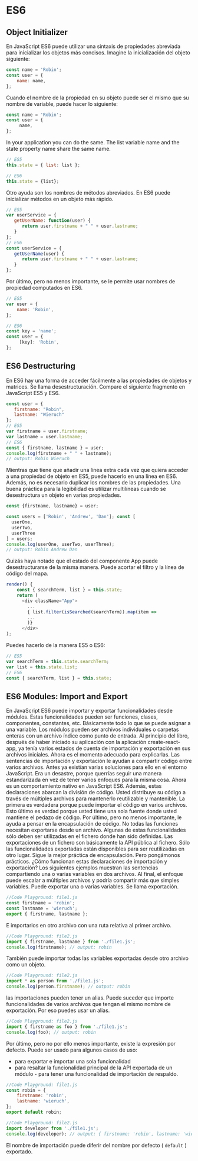 # ES6 

## Object Initializer

En JavaScript ES6 puede utilizar una sintaxis de propiedades abreviada para inicializar los objetos más concisos. Imagine la inicialización del objeto siguiente:

```js
const name = 'Robin';
const user = { 
    name: name,
};
```
Cuando el nombre de la propiedad en su objeto puede ser el mismo que su nombre de variable, puede hacer lo siguiente:

```js
const name = 'Robin';
const user = { 
     name,
};
```

In your application you can do the same. The list variable name and the state property name share the same name.

```js
// ES5
this.state = { list: list };

// ES6
this.state = {list};
```
Otro ayuda   son los nombres de métodos abreviados. En ES6 puede inicializar métodos en un objeto más rápido.

```js
// ES5
var userService = {
   getUserName: function(user) {
      return user.firstname + " " + user.lastname;
   }
};
// ES6
const userService = {
   getUserName(user) {
      return user.firstname + " " + user.lastname;
   }
};
```

Por último, pero no menos importante, se le permite usar nombres de propiedad computados en ES6.

```js
// ES5
var user = { 
    name: 'Robin',
};

// ES6
const key = 'name';
const user = {
     [key]: 'Robin',
};
```
## ES6 Destructuring 

En ES6 hay una forma de acceder fácilmente a las propiedades de objetos y matrices. Se llama desestructuración. Compare el siguiente fragmento en JavaScript ES5 y ES6.

```js
const user = {
   firstname: "Robin",
   lastname: "Wieruch"
};
// ES5
var firstname = user.firstname;
var lastname = user.lastname;
// ES6
const { firstname, lastname } = user;
console.log(firstname + " " + lastname);
// output: Robin Wieruch
```
Mientras que tiene que añadir una línea extra cada vez que quiera acceder a una propiedad de objeto en ES5, puede hacerlo en una línea en ES6. Además, no es necesario duplicar los nombres de las propiedades. Una buena práctica para la legibilidad es utilizar multilíneas cuando se desestructura un objeto en varias propiedades.

```js
const {firstname, lastname} = user;

const users = ['Robin', 'Andrew', 'Dan']; const [
  userOne,
  userTwo,
  userThree
] = users;
console.log(userOne, userTwo, userThree);
// output: Robin Andrew Dan
```

Quizás haya notado que el estado del componente App puede desestructurarse de la misma manera. Puede acortar el filtro y la línea de código del mapa.

```js
render() {
    const { searchTerm, list } = this.state;
    return (
      <div className="App">
        ...
        { list.filter(isSearched(searchTerm)).map(item =>
        ...     
        )}
      </div> 
);
```


Puedes hacerlo de la manera ES5 o ES6:

```js
// ES5
var searchTerm = this.state.searchTerm; 
var list = this.state.list;
// ES6
const { searchTerm, list } = this.state;
```

## ES6 Modules: Import and Export

En JavaScript ES6 puede importar y exportar funcionalidades desde módulos. Estas funcionalidades pueden ser funciones, clases, componentes, constantes, etc. Básicamente todo lo que se puede asignar a una variable. Los módulos pueden ser archivos individuales o carpetas enteras con un archivo índice como punto de entrada.
Al principio del libro, después de haber iniciado su aplicación con la aplicación create-react- app, ya tenía varios estados de cuenta de importación y exportación en sus archivos iniciales. Ahora es el momento adecuado para explicarlas.
Las sentencias de importación y exportación le ayudan a compartir código entre varios archivos. Antes ya existían varias soluciones para ello en el entorno JavaScript. Era un desastre, porque querrías seguir una manera estandarizada en vez de tener varios enfoques para la misma cosa. Ahora es un comportamiento nativo en JavaScript ES6.
Además, estas declaraciones abarcan la división de código. Usted distribuye su código a través de múltiples archivos para mantenerlo reutilizable y mantenible. La primera es verdadera porque puede importar el código en varios archivos. Esto último es verdad porque usted tiene una sola fuente donde usted mantiene el pedazo de código.
Por último, pero no menos importante, le ayuda a pensar en la encapsulación de código. No todas las funciones necesitan exportarse desde un archivo. Algunas de estas funcionalidades sólo deben ser utilizadas en el fichero donde han sido definidas. Las exportaciones de un fichero son básicamente la API pública al fichero. Sólo las funcionalidades exportadas están disponibles para ser reutilizadas en otro lugar. Sigue la mejor práctica de encapsulación.
Pero pongámonos prácticos. ¿Cómo funcionan estas declaraciones de importación y exportación? Los siguientes ejemplos muestran las sentencias compartiendo una o varias variables en dos archivos. Al final, el enfoque puede escalar a múltiples archivos y podría compartir más que simples variables.
Puede exportar una o varias variables. Se llama exportación.

```js
//Code Playground: file1.js
const firstname = 'robin'; 
const lastname = 'wieruch';
export { firstname, lastname };
```
E importarlos en otro archivo con una ruta relativa al primer archivo.

```js
//Code Playground: file2.js
import { firstname, lastname } from './file1.js'; 
console.log(firstname); // output: robin
```

También puede importar todas las variables exportadas desde otro archivo como un objeto.

```js
//Code Playground: file2.js
import * as person from './file1.js'; 
console.log(person.firstname); // output: robin
```

las importaciones pueden tener un alias. Puede suceder que importe funcionalidades de varios archivos que tengan el mismo nombre de exportación. Por eso puedes usar un alias.

```js
//Code Playground: file2.js
import { firstname as foo } from './file1.js'; 
console.log(foo); // output: robin
```

Por último, pero no por ello menos importante, existe la expresión por defecto. Puede ser usado para algunos casos de uso:
* para exportar e importar una sola funcionalidad
* para resaltar la funcionalidad principal de la API exportada de un módulo - para tener una funcionalidad de importación de respaldo.

```js
//Code Playground: file1.js
const robin = { 
    firstname: 'robin',
    lastname: 'wieruch',
};
export default robin;
```
```js
//Code Playground: file2.js
import developer from './file1.js';
console.log(developer); // output: { firstname: 'robin', lastname: 'wieruch' }
```

El nombre de importación puede diferir del nombre por defecto ( `default` ) exportado.  


